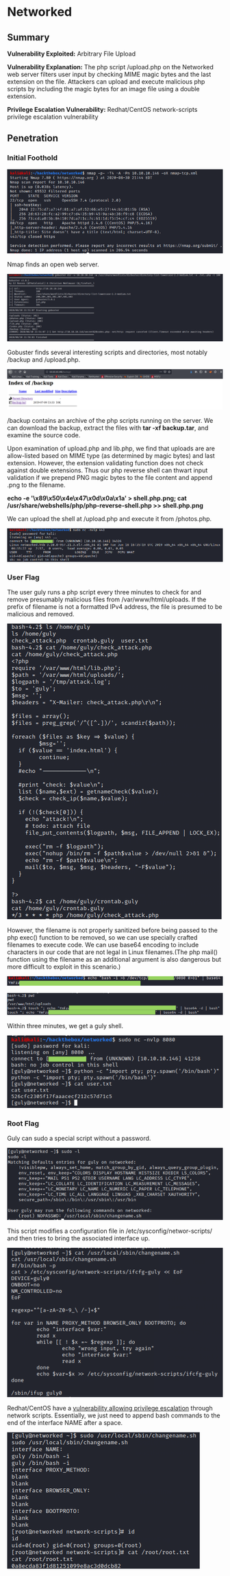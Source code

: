 # Networked

## Summary

**Vulnerability Exploited:** Arbitrary File Upload

**Vulnerability Explanation:** The php script /upload.php on the Networked web server filters user input by checking MIME magic bytes and the last extension on the file. Attackers can upload and execute malicious php scripts by including the magic bytes for an image file using a double extension.

**Privilege Escalation Vulnerability:** Redhat/CentOS network-scripts privilege escalation vulnerability

## Penetration

### Initial Foothold

![](screenshots/nmap-tcp.png)

Nmap finds an open web server.

![](screenshots/gobuster.png)

Gobuster finds several interesting scripts and directories, most notably /backup and /upload.php.

![](screenshots/backup.png)

/backup contains an archive of the php scripts running on the server. We can download the backup, extract the files with **tar -xf backup.tar**, and examine the source code.

Upon examination of upload.php and lib.php, we find that uploads are are allow-listed based on MIME type (as determined by magic bytes) and last extension. However, the extension validating function does not check against double extensions. Thus our php reverse shell can thwart input validation if we prepend PNG magic bytes to the file content and append .png to the filename.

**echo -e '\x89\x50\x4e\x47\x0d\x0a\x1a' \> shell.php.png; cat /usr/share/webshells/php/php-reverse-shell.php \>\> shell.php.png**

We can upload the shell at /upload.php and execute it from /photos.php.

![](screenshots/apache-proof.png)

### User Flag

The user guly runs a php script every three minutes to check for and remove presumably malicious files from /var/www/html/uploads. If the prefix of filename is not a formatted IPv4 address, the file is presumed to be malicious and removed.

![](screenshots/check-attack-php.png)

However, the filename is not properly sanitized before being passed to the php exec() function to be removed, so we can use specially crafted filenames to execute code. We can use base64 encoding to include characters in our code that are not legal in Linux filenames.(The php mail() function using the filename as an additional argument is also dangerous but more difficult to exploit in this scenario.)

![](screenshots/encode-shell.png)

![](screenshots/touch-evil-file.png)

Within three minutes, we get a guly shell.

![](screenshots/guly-proof.png)

### Root Flag

Guly can sudo a special script without a password.

![](screenshots/sudo-l.png)

This script modifies a configuration file in /etc/sysconfig/networ-scripts/ and then tries to bring the associated interface up.

![](screenshots/changename.png)

Redhat/CentOS have a [vulnerability allowing privilege escalation](https://vulmon.com/exploitdetails?qidtp=maillist_fulldisclosure&qid=e026a0c5f83df4fd532442e1324ffa4f) through network scripts. Essentially, we just need to append bash commands to the end of the interface NAME after a space.

![](screenshots/root-proof.png)